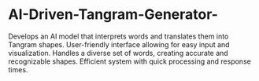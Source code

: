 # AI-Driven-Tangram-Generator-
Develops an AI model that interprets words and translates them into Tangram shapes. User-friendly interface allowing for easy input and visualization. Handles a diverse set of words, creating accurate and recognizable shapes. Efficient system with quick processing and response times.
